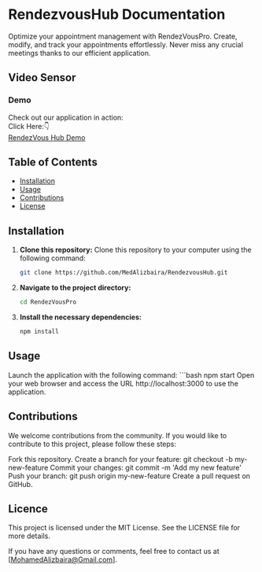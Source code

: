 # RendezvousHub Documentation

Optimize your appointment management with RendezVousPro. Create, modify, and track your appointments effortlessly. Never miss any crucial meetings thanks to our efficient application.

## Video Sensor

### Demo
Check out our application in action: <br>
Click Here:👇 <br>
[RendezVous Hub Demo](https://rendezvous-hub.vercel.app/)

## Table of Contents

- [Installation](#installation)
- [Usage](#usage)
- [Contributions](#contributions)
- [License](#license)

## Installation

1. **Clone this repository:** 
   Clone this repository to your computer using the following command:
   ```bash
   git clone https://github.com/MedAlizbaira/RendezvousHub.git

2. **Navigate to the project directory:** 
   ```bash
   cd RendezVousPro
3. **Install the necessary dependencies:**
   ```bash
   npm install
## Usage
Launch the application with the following command:
    ```bash
    npm start
Open your web browser and access the URL http://localhost:3000 to use the application.
## Contributions
We welcome contributions from the community. If you would like to contribute to this project, please follow these steps:

Fork this repository.
Create a branch for your feature: git checkout -b my-new-feature
Commit your changes: git commit -m 'Add my new feature'
Push your branch: git push origin my-new-feature
Create a pull request on GitHub.
## Licence
This project is licensed under the MIT License. See the LICENSE file for more details.

If you have any questions or comments, feel free to contact us at [MohamedAlizbaira@Gmail.com].
